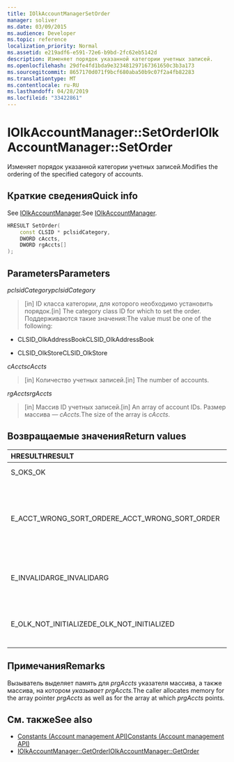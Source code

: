 ```yaml
---
title: IOlkAccountManagerSetOrder
manager: soliver
ms.date: 03/09/2015
ms.audience: Developer
ms.topic: reference
localization_priority: Normal
ms.assetid: e219adf6-e591-72e6-b9bd-2fc62eb5142d
description: Изменяет порядок указанной категории учетных записей.
ms.openlocfilehash: 29dfe4fd1bda9e323481297167361650c3b3a173
ms.sourcegitcommit: 8657170d071f9bcf680aba50b9c07f2a4fb82283
ms.translationtype: MT
ms.contentlocale: ru-RU
ms.lasthandoff: 04/28/2019
ms.locfileid: "33422861"
---
```

# <a name="iolkaccountmanagersetorder"></a><span data-ttu-id="588c9-103">IOlkAccountManager::SetOrder</span><span class="sxs-lookup"><span data-stu-id="588c9-103">IOlkAccountManager::SetOrder</span></span>

<span data-ttu-id="588c9-104">Изменяет порядок указанной категории учетных записей.</span><span class="sxs-lookup"><span data-stu-id="588c9-104">Modifies the ordering of the specified category of accounts.</span></span>
  
## <a name="quick-info"></a><span data-ttu-id="588c9-105">Краткие сведения</span><span class="sxs-lookup"><span data-stu-id="588c9-105">Quick info</span></span>

<span data-ttu-id="588c9-106">See [IOlkAccountManager](iolkaccountmanager.md).</span><span class="sxs-lookup"><span data-stu-id="588c9-106">See [IOlkAccountManager](iolkaccountmanager.md).</span></span>
  
```cpp
HRESULT SetOrder(
    const CLSID * pclsidCategory,
    DWORD cAccts,
    DWORD rgAccts[]
);

```

## <a name="parameters"></a><span data-ttu-id="588c9-107">Parameters</span><span class="sxs-lookup"><span data-stu-id="588c9-107">Parameters</span></span>

<span data-ttu-id="588c9-108">_pclsidCategory_</span><span class="sxs-lookup"><span data-stu-id="588c9-108">_pclsidCategory_</span></span>
  
> <span data-ttu-id="588c9-109">[in] ID класса категории, для которого необходимо установить порядок.</span><span class="sxs-lookup"><span data-stu-id="588c9-109">[in] The category class ID for which to set the order.</span></span> <span data-ttu-id="588c9-110">Поддерживаются такие значения:</span><span class="sxs-lookup"><span data-stu-id="588c9-110">The value must be one of the following:</span></span>
    
   - <span data-ttu-id="588c9-111">CLSID_OlkAddressBook</span><span class="sxs-lookup"><span data-stu-id="588c9-111">CLSID_OlkAddressBook</span></span>
    
   - <span data-ttu-id="588c9-112">CLSID_OlkStore</span><span class="sxs-lookup"><span data-stu-id="588c9-112">CLSID_OlkStore</span></span>
    
<span data-ttu-id="588c9-113">_cAccts_</span><span class="sxs-lookup"><span data-stu-id="588c9-113">_cAccts_</span></span>
  
> <span data-ttu-id="588c9-114">[in] Количество учетных записей.</span><span class="sxs-lookup"><span data-stu-id="588c9-114">[in] The number of accounts.</span></span>
    
<span data-ttu-id="588c9-115">_rgAccts_</span><span class="sxs-lookup"><span data-stu-id="588c9-115">_rgAccts_</span></span>
  
> <span data-ttu-id="588c9-116">[in] Массив ID учетных записей.</span><span class="sxs-lookup"><span data-stu-id="588c9-116">[in] An array of account IDs.</span></span> <span data-ttu-id="588c9-117">Размер массива _— cAccts._</span><span class="sxs-lookup"><span data-stu-id="588c9-117">The size of the array is  _cAccts_.</span></span>
    
## <a name="return-values"></a><span data-ttu-id="588c9-118">Возвращаемые значения</span><span class="sxs-lookup"><span data-stu-id="588c9-118">Return values</span></span>

|<span data-ttu-id="588c9-119">**HRESULT**</span><span class="sxs-lookup"><span data-stu-id="588c9-119">**HRESULT**</span></span>|<span data-ttu-id="588c9-120">**Description**</span><span class="sxs-lookup"><span data-stu-id="588c9-120">**Description**</span></span>|
|:-----|:-----|
|<span data-ttu-id="588c9-121">S_OK</span><span class="sxs-lookup"><span data-stu-id="588c9-121">S_OK</span></span>  <br/> |<span data-ttu-id="588c9-122">The call succeeded.</span><span class="sxs-lookup"><span data-stu-id="588c9-122">The call succeeded.</span></span>  <br/> |
|<span data-ttu-id="588c9-123">E_ACCT_WRONG_SORT_ORDER</span><span class="sxs-lookup"><span data-stu-id="588c9-123">E_ACCT_WRONG_SORT_ORDER</span></span>  <br/> |<span data-ttu-id="588c9-124">Новый порядок сортировки имеет другое количество учетных записей, чем старый.</span><span class="sxs-lookup"><span data-stu-id="588c9-124">The new sort order has a different number of accounts than the old sort order.</span></span>  <br/> |
|<span data-ttu-id="588c9-125">E_INVALIDARG</span><span class="sxs-lookup"><span data-stu-id="588c9-125">E_INVALIDARG</span></span>  <br/> |<span data-ttu-id="588c9-126">Один или несколько аргументов являются недействительными.</span><span class="sxs-lookup"><span data-stu-id="588c9-126">One or more arguments are invalid.</span></span>  <br/> |
|<span data-ttu-id="588c9-127">E_OLK_NOT_INITIALIZED</span><span class="sxs-lookup"><span data-stu-id="588c9-127">E_OLK_NOT_INITIALIZED</span></span>  <br/> |<span data-ttu-id="588c9-128">The account manager has not been initialized for use.</span><span class="sxs-lookup"><span data-stu-id="588c9-128">The account manager has not been initialized for use.</span></span>  <br/> |
   
## <a name="remarks"></a><span data-ttu-id="588c9-129">Примечания</span><span class="sxs-lookup"><span data-stu-id="588c9-129">Remarks</span></span>

<span data-ttu-id="588c9-130">Вызыватель выделяет память для _prgAccts_ указателя массива, а также массива, на котором _указывает prgAccts._</span><span class="sxs-lookup"><span data-stu-id="588c9-130">The caller allocates memory for the array pointer  _prgAccts_ as well as for the array at which  _prgAccts_ points.</span></span> 
  
## <a name="see-also"></a><span data-ttu-id="588c9-131">См. также</span><span class="sxs-lookup"><span data-stu-id="588c9-131">See also</span></span>

- [<span data-ttu-id="588c9-132">Constants (Account management API)</span><span class="sxs-lookup"><span data-stu-id="588c9-132">Constants (Account management API)</span></span>](constants-account-management-api.md)  
- [<span data-ttu-id="588c9-133">IOlkAccountManager::GetOrder</span><span class="sxs-lookup"><span data-stu-id="588c9-133">IOlkAccountManager::GetOrder</span></span>](iolkaccountmanager-getorder.md)


